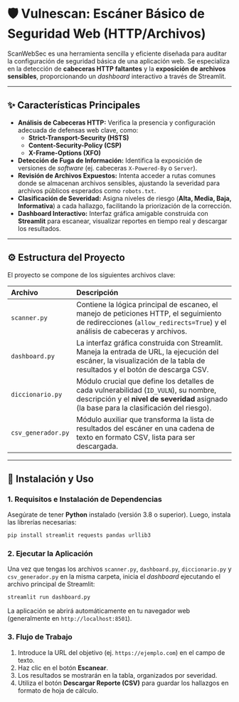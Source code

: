 # 🛡️ Vulnescan: Escáner Básico de Seguridad Web (HTTP/Archivos)

ScanWebSec es una herramienta sencilla y eficiente diseñada para auditar la configuración de seguridad básica de una aplicación web. Se especializa en la detección de **cabeceras HTTP faltantes** y la **exposición de archivos sensibles**, proporcionando un *dashboard* interactivo a través de Streamlit.

-----

## ✨ Características Principales

  * **Análisis de Cabeceras HTTP:** Verifica la presencia y configuración adecuada de defensas web clave, como:
      * **Strict-Transport-Security (HSTS)**
      * **Content-Security-Policy (CSP)**
      * **X-Frame-Options (XFO)**
  * **Detección de Fuga de Información:** Identifica la exposición de versiones de *software* (ej. cabeceras `X-Powered-By` o `Server`).
  * **Revisión de Archivos Expuestos:** Intenta acceder a rutas comunes donde se almacenan archivos sensibles, ajustando la severidad para archivos públicos esperados como `robots.txt`.
  * **Clasificación de Severidad:** Asigna niveles de riesgo (**Alta, Media, Baja, Informativa**) a cada hallazgo, facilitando la priorización de la corrección.
  * **Dashboard Interactivo:** Interfaz gráfica amigable construida con **Streamlit** para escanear, visualizar reportes en tiempo real y descargar los resultados.

-----

## ⚙️ Estructura del Proyecto

El proyecto se compone de los siguientes archivos clave:

| Archivo | Descripción |
| :--- | :--- |
| `scanner.py` | Contiene la lógica principal de escaneo, el manejo de peticiones HTTP, el seguimiento de redirecciones (`allow_redirects=True`) y el análisis de cabeceras y archivos. |
| `dashboard.py` | La interfaz gráfica construida con Streamlit. Maneja la entrada de URL, la ejecución del escáner, la visualización de la tabla de resultados y el botón de descarga CSV. |
| `diccionario.py` | Módulo crucial que define los detalles de cada vulnerabilidad (`ID_VULN`), su nombre, descripción y el **nivel de severidad** asignado (la base para la clasificación del riesgo). |
| `csv_generador.py` | Módulo auxiliar que transforma la lista de resultados del escáner en una cadena de texto en formato CSV, lista para ser descargada. |

-----

## 🚀 Instalación y Uso

### 1\. Requisitos e Instalación de Dependencias

Asegúrate de tener **Python** instalado (versión 3.8 o superior). Luego, instala las librerías necesarias:

```bash
pip install streamlit requests pandas urllib3
```

### 2\. Ejecutar la Aplicación

Una vez que tengas los archivos `scanner.py`, `dashboard.py`, `diccionario.py` y `csv_generador.py` en la misma carpeta, inicia el *dashboard* ejecutando el archivo principal de Streamlit:

```bash
streamlit run dashboard.py
```

La aplicación se abrirá automáticamente en tu navegador web (generalmente en `http://localhost:8501`).

### 3\. Flujo de Trabajo

1.  Introduce la URL del objetivo (ej. `https://ejemplo.com`) en el campo de texto.
2.  Haz clic en el botón **Escanear**.
3.  Los resultados se mostrarán en la tabla, organizados por severidad.
4.  Utiliza el botón **Descargar Reporte (CSV)** para guardar los hallazgos en formato de hoja de cálculo.

